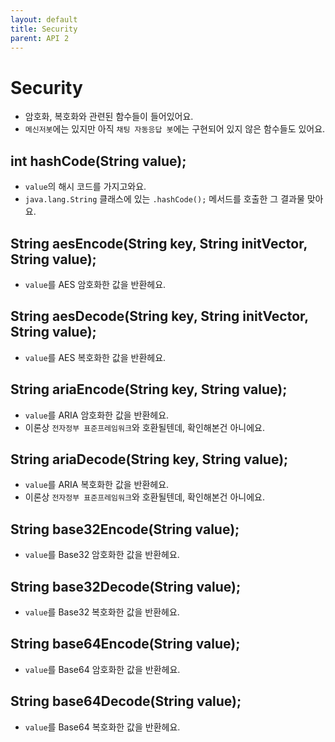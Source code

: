 ```yaml
---
layout: default
title: Security
parent: API 2
---
```


# Security
* 암호화, 복호화와 관련된 함수들이 들어있어요.
* `메신저봇`에는 있지만 아직 `채팅 자동응답 봇`에는 구현되어 있지 않은 함수들도 있어요.

## int hashCode(String value);
* `value`의 해시 코드를 가지고와요.
* `java.lang.String` 클래스에 있는 `.hashCode();` 메서드를 호출한 그 결과물 맞아요.

## String aesEncode(String key, String initVector, String value);
* `value`를 AES 암호화한 값을 반환헤요.

## String aesDecode(String key, String initVector, String value);
* `value`를 AES 복호화한 값을 반환헤요.

## String ariaEncode(String key, String value);
* `value`를 ARIA 암호화한 값을 반환헤요.
* 이론상 `전자정부 표준프레임워크`와 호환될텐데, 확인해본건 아니에요.

## String ariaDecode(String key, String value);
* `value`를 ARIA 복호화한 값을 반환헤요.
* 이론상 `전자정부 표준프레임워크`와 호환될텐데, 확인해본건 아니에요.

## String base32Encode(String value);
* `value`를 Base32 암호화한 값을 반환헤요.

## String base32Decode(String value);
* `value`를 Base32 복호화한 값을 반환헤요.

## String base64Encode(String value);
* `value`를 Base64 암호화한 값을 반환헤요.

## String base64Decode(String value);
* `value`를 Base64 복호화한 값을 반환헤요.